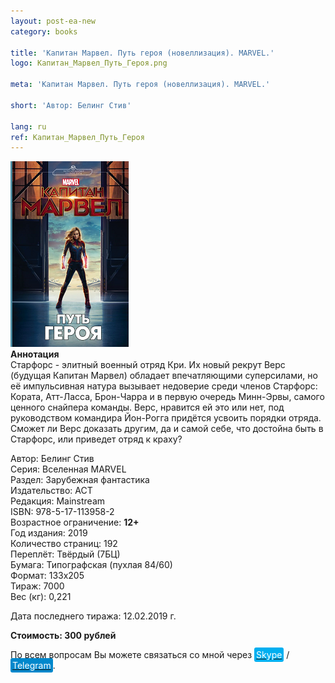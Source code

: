 ```yaml
---
layout: post-ea-new
category: books

title: 'Капитан Марвел. Путь героя (новеллизация). MARVEL.'
logo: Капитан_Марвел_Путь_Героя.png

meta: 'Капитан Марвел. Путь героя (новеллизация). MARVEL.'

short: 'Автор: Белинг Стив'

lang: ru
ref: Капитан_Марвел_Путь_Героя
---
```


<a data-fancybox="gallery" href="/img/books/Капитан_Марвел_Путь_Героя.png"><img src="/img/books/Капитан_Марвел_Путь_Героя.png" alt=""></a>  
**Аннотация**  
Старфорс - элитный военный отряд Кри. Их новый рекрут Верс (будущая Капитан Марвел) обладает впечатляющими суперсилами, но её импульсивная натура вызывает недоверие среди членов Старфорс: Кората, Атт-Ласса, Брон-Чарра и в первую очередь Минн-Эрвы, самого ценного снайпера команды. Верс, нравится ей это или нет, под руководством командира Йон-Рогга придётся усвоить порядки отряда.  
Сможет ли Верс доказать другим, да и самой себе, что достойна быть в Старфорс, или приведет отряд к краху?

Автор: Белинг Стив  
Серия: Вселенная MARVEL  
Раздел: Зарубежная фантастика  
Издательство: АСТ  
Редакция: Mainstream  
ISBN: 978-5-17-113958-2  
Возрастное ограничение: **12+**  
Год издания: 2019  
Количество страниц: 192  
Переплёт: Твёрдый  (7БЦ)  
Бумага: Типографская (пухлая 84/60)  
Формат: 133х205  
Тираж: 7000  
Вес (кг): 0,221

Дата последнего тиража:	12.02.2019 г.

**Стоимость: 300 рублей**

По всем вопросам Вы можете связаться со мной через <a href="skype:chutkoy89?call" target="_blank"><span style="background-color:#00aff0; color:white; padding:3px; border-radius: 3px">Skype</span></a> / <a href="https://t.me/chutkoy" target="_blank"><span style="background-color:#0088cc; color:white; padding:3px; border-radius: 3px">Telegram</span></a>.